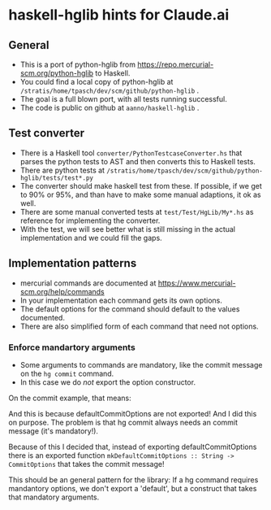 # haskell-hglib hints for Claude.ai

## General

* This is a port of python-hglib from https://repo.mercurial-scm.org/python-hglib to Haskell.
* You could find a local copy of python-hglib at `/stratis/home/tpasch/dev/scm/github/python-hglib` .
* The goal is a full blown port, with all tests running successful.
* The code is public on github at `aanno/haskell-hglib` .

## Test converter

* There is a Haskell tool `converter/PythonTestcaseConverter.hs` that parses 
  the python tests to AST and then converts this to Haskell tests.
* There are python tests at `/stratis/home/tpasch/dev/scm/github/python-hglib/tests/test*.py`
* The converter should make haskell test from these. If possible, if we get to 90% or 95%,
  and than have to make some manual adaptions, it ok as well.
* There are some manual converted tests at `test/Test/HgLib/My*.hs` as reference
  for implementing the converter.
* With the test, we will see better what is still missing in the actual implementation
  and we could fill the gaps.

## Implementation patterns

* mercurial commands are documented at https://www.mercurial-scm.org/help/commands
* In your implementation each command gets its own options.
* The default options for the command should default to the values documented.
* There are also simplified form of each command that need not options.

### Enforce mandartory arguments

* Some arguments to commands are mandatory, like the commit message on the `hg commit` command.
* In this case we do _not_ export the option constructor.

On the commit example, that means:

And this is because defaultCommitOptions are not exported! And I did this on purpose. The problem is that hg commit always needs an commit message (it's mandatory!). 

Because of this I decided that, instead of exporting defaultCommitOptions there is an exported function `mkDefaultCommitOptions :: String -> CommitOptions` that takes the commit message!

This should be an general pattern for the library: If a hg command requires mandantory options, we don't export a 'default', but a construct that takes that mandatory arguments.
